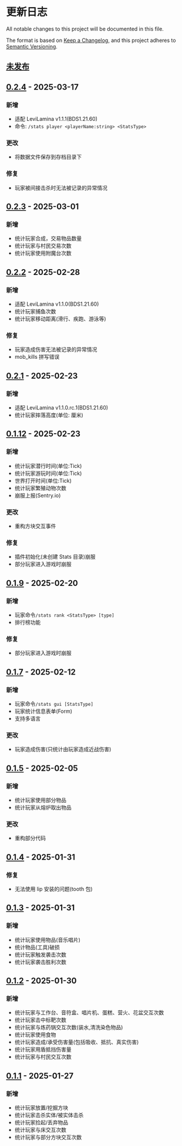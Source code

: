 # 更新日志

All notable changes to this project will be documented in this file.

The format is based on [Keep a Changelog](https://keepachangelog.com/en/1.0.0/),
and this project adheres to [Semantic Versioning](https://semver.org/spec/v2.0.0.html).

## [未发布]

## [0.2.4] - 2025-03-17

### 新增

- 适配 LeviLamina v1.1.1(BDS1.21.60)
- 命令: `/stats player <playerName:string> <StatsType>`

### 更改

- 将数据文件保存到存档目录下

### 修复

- 玩家被间接击杀时无法被记录的异常情况

## [0.2.3] - 2025-03-01

### 新增

- 统计玩家合成，交易物品数量
- 统计玩家与村民交易次数
- 统计玩家使用附魔台次数

## [0.2.2] - 2025-02-28

### 新增

- 适配 LeviLamina v1.1.0(BDS1.21.60)
- 统计玩家捕鱼次数
- 统计玩家移动距离(滑行、疾跑、游泳等)

### 修复

- 玩家造成伤害无法被记录的异常情况
- mob_kills 拼写错误

## [0.2.1] - 2025-02-23

### 新增

- 适配 LeviLamina v1.1.0.rc.1(BDS1.21.60)
- 统计玩家摔落高度(单位: 厘米)

## [0.1.12] - 2025-02-23

### 新增

- 统计玩家潜行时间(单位:Tick)
- 统计玩家游玩时间(单位:Tick)
- 世界打开时间(单位:Tick)
- 统计玩家繁殖动物次数
- 崩服上报(Sentry.io)

### 更改

- 重构方块交互事件

### 修复

- 插件初始化(未创建 Stats 目录)崩服
- 部分玩家进入游戏时崩服

## [0.1.9] - 2025-02-20

### 新增

- 玩家命令`/stats rank <StatsType> [type]`
- 排行榜功能

### 修复

- 部分玩家进入游戏时崩服

## [0.1.7] - 2025-02-12

### 新增

- 玩家命令`/stats gui [StatsType]`
- 玩家统计信息表单(Form)
- 支持多语言

### 更改

- 玩家造成伤害(只统计由玩家造成近战伤害)

## [0.1.5] - 2025-02-05

### 新增

- 统计玩家使用部分物品
- 统计玩家从熔炉取出物品

### 更改

- 重构部分代码

## [0.1.4] - 2025-01-31

### 修复

- 无法使用 lip 安装的问题(tooth 包)

## [0.1.3] - 2025-01-31

### 新增

- 统计玩家使用物品(音乐唱片)
- 统计物品(工具)破损
- 统计玩家触发袭击次数
- 统计玩家袭击胜利次数

## [0.1.2] - 2025-01-30

### 新增

- 统计玩家与工作台、音符盒、唱片机、蛋糕、营火、花盆交互次数
- 统计玩家击中标靶次数
- 统计玩家与炼药锅交互次数(装水,清洗染色物品)
- 统计玩家使用食物
- 统计玩家造成/承受伤害量(包括吸收、抵抗、真实伤害)
- 统计玩家用盾抵挡伤害量
- 统计玩家与村民交互次数

## [0.1.1] - 2025-01-27

### 新增

- 统计玩家放置/挖掘方块
- 统计玩家击杀实体/被实体击杀
- 统计玩家捡起/丢弃物品
- 统计玩家与床交互次数
- 统计玩家与部分方块交互次数

[未发布]: https://github.com/LeafKnife/Stats/compare/v0.2.4...dev
[0.2.4]: https://github.com/LeafKnife/Stats/compare/v0.2.3...v0.2.4
[0.2.3]: https://github.com/LeafKnife/Stats/compare/v0.2.2...v0.2.3
[0.2.2]: https://github.com/LeafKnife/Stats/compare/v0.2.1...v0.2.2
[0.2.1]: https://github.com/LeafKnife/Stats/compare/v0.1.12...v0.2.1
[0.1.12]: https://github.com/LeafKnife/Stats/compare/v0.1.9...v0.1.12
[0.1.9]: https://github.com/LeafKnife/Stats/compare/v0.1.7...v0.1.9
[0.1.7]: https://github.com/LeafKnife/Stats/compare/v0.1.5...v0.1.7
[0.1.5]: https://github.com/LeafKnife/Stats/compare/v0.1.4...v0.1.5
[0.1.4]: https://github.com/LeafKnife/Stats/compare/v0.1.3...v0.1.4
[0.1.3]: https://github.com/LeafKnife/Stats/compare/v0.1.2...v0.1.3
[0.1.2]: https://github.com/LeafKnife/Stats/compare/v0.1.1...v0.1.2
[0.1.1]: https://github.com/LeafKnife/Stats/releases/tag/v0.1.1
